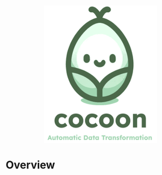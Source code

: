 <div align="center">
  <img src="cocoon_logo.png" alt="Cocoon Logo" width="300"  />
</div>

# Overview
